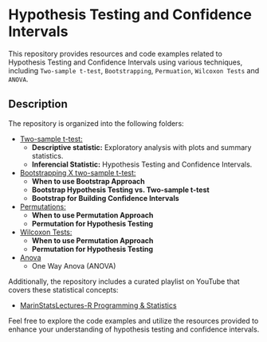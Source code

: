 # Hypothesis Testing and Confidence Intervals

This repository provides resources and code examples related to Hypothesis Testing and Confidence Intervals using various techniques, including ``Two-sample t-test``, ``Bootstrapping``, ``Permuation``, ``Wilcoxon Tests`` and ``ANOVA``.

## Description

The repository is organized into the following folders:

- [Two-sample t-test:](https://github.com/Lacerdash/Hypothesis-Testing-Confidence-Interval/tree/main/Two-sample%20t-test)
  - **Descriptive statistic:** Exploratory analysis with plots and summary statistics.
  - **Inferencial Statistic:** Hypothesis Testing and Confidence Intervals.
- [Bootstrapping X two-sample t-test:](https://github.com/Lacerdash/Hypothesis-Testing-Confidence-Interval/tree/main/Bootstrapping%20X%20two-sample%20t-test)
  - **When to use Bootstrap Approach** 
  - **Bootstrap Hypothesis Testing vs. Two-sample t-test**
  - **Bootstrap for Building Confidence Intervals** 
- [Permutations:](https://github.com/Lacerdash/Hypothesis-Testing-Confidence-Interval/tree/main/Permuatation%20Hypohesis%20Testing)
  - **When to use Permutation Approach** 
  - **Permutation for Hypothesis Testing**
- [Wilcoxon Tests:]()
  - **When to use Permutation Approach** 
  - **Permutation for Hypothesis Testing**
- [Anova]()
  - One Way Anova (ANOVA)

Additionally, the repository includes a curated playlist on YouTube that covers these statistical concepts:

- [MarinStatsLectures-R Programming & Statistics](https://www.youtube.com/watch?v=rJ3AZCQuiLw&list=PLqzoL9-eJTNBZDG8jaNuhap1C9q6VHyVa&index=41)

Feel free to explore the code examples and utilize the resources provided to enhance your understanding of hypothesis testing and confidence intervals.
